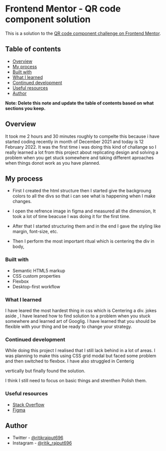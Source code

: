 # Frontend Mentor - QR code component solution

This is a solution to the [QR code component challenge on Frontend Mentor](https://www.frontendmentor.io/challenges/qr-code-component-iux_sIO_H).

## Table of contents

- [Overview](#overview)
- [My process](#my-process)
- [Built with](#built-with) 
- [What I learned](#what-i-learned)
- [Continued development](#continued-development)
- [Useful resources](#useful-resources)
- [Author](#author)

**Note: Delete this note and update the table of contents based on what sections you keep.**

## Overview
It took me 2 hours and 30  minutes roughly to compelte this because i have started coding recently in month of December 2021 and today is 12 February 2022. It was the first time i was doing this kind of challange so I really learned a lot from this project about replicating design and solving a problem when you get stuck somewhere and taking different aproaches when things donot work as you have planned.

## My process

- First I created the html structure then I started give the backgroung colors to all the divs so that i can see what is happening when I make changes.

- I open the refrence image in figma and measured all the dimension, It took a lot of time beacuse I was doing it for the first time.

- After that I started structuring them and in the end I gave the styling like margin, font-size, etc.

- Then I perform the most important ritual which is centering the div in body, 

### Built with

- Semantic HTML5 markup
- CSS custom properties
- Flexbox
- Desktop-first workflow

### What I learned

I have leared the most hardest thing in css which is Centering a div. 
jokes aside , I have leaned how to find solution to a problem when you stuck somewhere and learned art of Googlig.
I have learned that you should be flexible with your thing and be ready to change your strategy.

### Continued development

While doing this project I realised that I still lack behind in a lot of areas. I was planning to make this using CSS grid modal but faced some problem and then switched to flexbox. I have also struggled in Centerig <div class = card> vertically but finally found the solution.

I think I still need to focus on basic things and strenthen Polish them. 


### Useful resources

- [Stack Overflow](https://stackoverflow.com/)
- [Figma](https://figma.com/) 

## Author

- Twitter - [@ritikrajput696](https://twitter.com/RitikRajput696)
- Instagram - [@ritik_rajput696](https://www.instagram.com/ritik_rajput696/)


